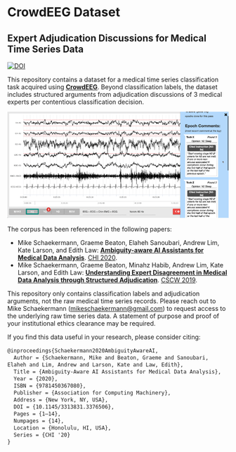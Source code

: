 # CrowdEEG Dataset

## Expert Adjudication Discussions for Medical Time Series Data

[![DOI](https://zenodo.org/badge/DOI/10.5281/zenodo.4540350.svg)](https://doi.org/10.5281/zenodo.4540350)

This repository contains a dataset for a medical time series classification task acquired using **[CrowdEEG](http://crowdeeg.ca/)**. Beyond classification labels, the dataset includes structured arguments from adjudication discussions of 3 medical experts per contentious classification decision.

![The CrowdEEG adjudication interface](adjudication_ui.gif)

The corpus has been referenced in the following papers:

* Mike Schaekermann, Graeme Beaton, Elaheh Sanoubari, Andrew Lim, Kate Larson, and Edith Law: **[Ambiguity-aware AI Assistants for Medical Data Analysis](https://dl.acm.org/doi/abs/10.1145/3313831.3376506)**. [CHI 2020](http://chi2020.acm.org/).
* Mike Schaekermann, Graeme Beaton, Minahz Habib, Andrew Lim, Kate Larson, and Edith Law: **[Understanding Expert Disagreement in Medical Data Analysis through Structured Adjudication](https://dl.acm.org/doi/10.1145/3359178)**. [CSCW 2019](http://chi2020.acm.org/).

This repository only contains classification labels and adjudication arguments, not the raw medical time series records. Please reach out to Mike Schaekermann (mikeschaekermann@gmail.com) to request access to the underlying raw time series data. A statement of purpose and proof of your institutional ethics clearance may be required.

If you find this data useful in your research, please consider citing:

```
@inproceedings{Schaekermann2020AmbiguityAwareAI,
  Author = {Schaekermann, Mike and Beaton, Graeme and Sanoubari, Elaheh and Lim, Andrew and Larson, Kate and Law, Edith},
  Title = {Ambiguity-Aware AI Assistants for Medical Data Analysis},
  Year = {2020},
  ISBN = {9781450367080},
  Publisher = {Association for Computing Machinery},
  Address = {New York, NY, USA},
  DOI = {10.1145/3313831.3376506},
  Pages = {1–14},
  Numpages = {14},
  Location = {Honolulu, HI, USA},
  Series = {CHI '20}
}
```
